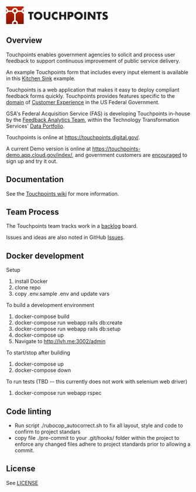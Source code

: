 ![Touchpoints Logo](https://github.com/GSA/touchpoints/blob/main/app/assets/images/touchpoints-logo-@2x.png?raw=true)

## Overview

Touchpoints enables government agencies
to solicit and process user feedback to
support continuous improvement of public service delivery.

An example Touchpoints form that includes every input element
is available in this
[Kitchen Sink](https://touchpoints.app.cloud.gov/touchpoints/34d93e4e/submit)
example.

Touchpoints is a web application
that makes it easy to deploy
compliant feedback forms quickly.
Touchpoints provides features specific to the
[domain](https://en.wikipedia.org/wiki/Domain-driven_design/) of
[Customer Experience](https://www.performance.gov/cx/)
in the US Federal Government.

GSA's Federal Acquisition Service (FAS) is developing Touchpoints in-house by the
[Feedback Analytics Team](mailto:feedback-analytics@gsa.gov),
within the Technology Transformation Services'
[Data Portfolio](https://www.gsa.gov/about-us/organization/federal-acquisition-service/technology-transformation-services/tts-solutions#data).

Touchpoints is online at <https://touchpoints.digital.gov/>.

A current Demo version is online at <https://touchpoints-demo.app.cloud.gov/index/>,
and government customers are [encouraged](https://github.com/GSA/touchpoints/wiki/Touchpoints-Demo-Environment/) to sign up and try it out.

## Documentation

See the [Touchpoints wiki](https://github.com/gsa/touchpoints/wiki) for more information.

## Team Process

The Touchpoints team tracks work in a [backlog](https://en.wikipedia.org/wiki/Kanban) board.

Issues and ideas are also noted in GitHub [Issues](https://github.com/gsa/touchpoints/issues).

## Docker development

Setup

1. install Docker
2. clone repo
3. copy .env.sample .env and update vars

To build a development environment

1. docker-compose build
2. docker-compose run webapp rails db:create
3. docker-compose run webapp rails db:setup
4. docker-compose up
5. Navigate to http://lvh.me:3002/admin

To start/stop after building
1. docker-compose up
2. docker-compose down

To run tests (TBD -- this currently does not work with selenium web driver)
1. docker-compose run webapp rspec

## Code linting
- Run script ./rubocop_autocorrect.sh to fix all layout, style and code to confirm to project standars
- copy file ./pre-commit to your .git/hooks/ folder within the project to enforce any changed files adhere to project standards prior to allowing a commit.

## License

See [LICENSE](LICENSE.md)
